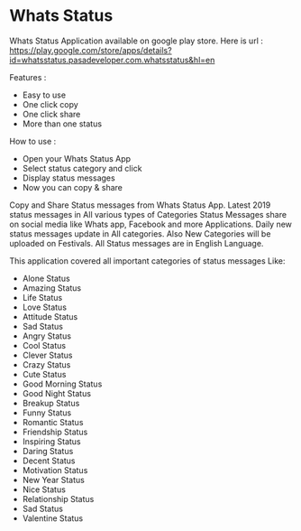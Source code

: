# Whats Status

Whats Status Application available on google play store. Here is url : https://play.google.com/store/apps/details?id=whatsstatus.pasadeveloper.com.whatsstatus&hl=en

Features :
* Easy to use
* One click copy
* One click share
* More than one status

How to use :
* Open your Whats Status App
* Select status category and click
* Display status messages
* Now you can copy & share

Copy and Share Status messages from Whats Status App.
Latest 2019 status messages in All various types of Categories
Status Messages share on social media like Whats app, Facebook and more Applications.
Daily new status messages update in All categories. Also New Categories will be uploaded on Festivals.
All Status messages are in English Language.

This application covered all important categories of status messages Like:

 * Alone Status
 * Amazing Status
* Life Status
* Love Status
* Attitude Status
* Sad Status
* Angry Status
* Cool Status
* Clever Status
* Crazy Status
* Cute Status
* Good Morning Status
* Good Night Status
* Breakup Status
* Funny Status
* Romantic Status
* Friendship Status
* Inspiring Status
* Daring Status
* Decent Status
* Motivation Status
* New Year Status
* Nice Status
* Relationship Status
* Sad Status
* Valentine Status
